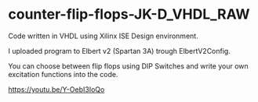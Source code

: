 # counter-flip-flops-JK-D_VHDL_RAW

Code written in VHDL using Xilinx ISE Design environment.

I uploaded program to Elbert v2 (Spartan 3A) trough ElbertV2Config.

You can choose between flip flops using DIP Switches and write your own excitation functions into the code.

https://youtu.be/Y-OebI3IoQo
